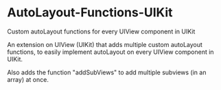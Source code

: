 # AutoLayout-Functions-UIKit


Custom autoLayout functions for every UIView component in UIKit 


An extension on UIView (UIKit) that adds multiple custom autoLayout functions,
to easily implement autoLayout on every UIView component in UIKit.

Also adds the function "addSubViews" to add multiple subviews (in an array) at once.
